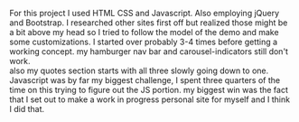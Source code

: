 For this project I used HTML CSS and Javascript.  Also employing jQuery and Bootstrap.
I researched other sites first off but realized those might be a bit above my head so I tried to follow the model of the demo and make some customizations.  I started over probably 3-4 times before getting a working concept.
my hamburger nav bar and carousel-indicators still don't work.  
also my quotes section starts with all three slowly going down to one.
Javascript was by far my biggest challenge, I spent three quarters of the time on this trying to figure out the JS portion.  my biggest win was the fact that I set out to make a work in progress personal site for myself and I think I did that.
